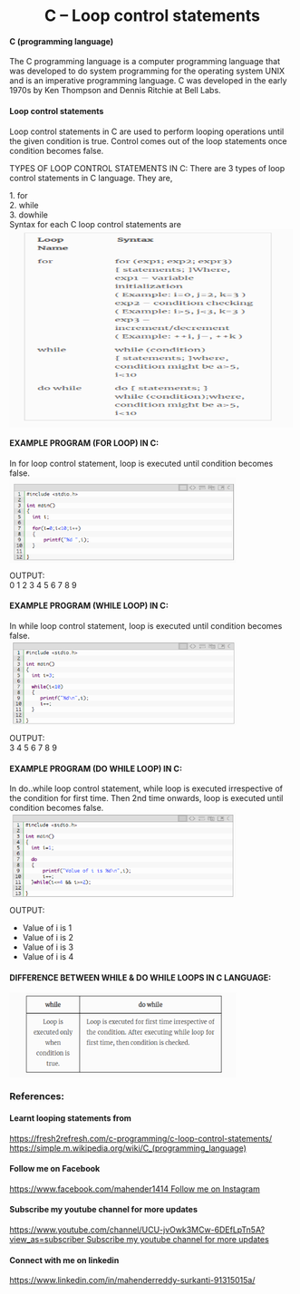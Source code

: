 
 <h1 align="center"> C – Loop control statements </h1>
 <h4>C (programming language)</h4>
 <p>The C programming language is a computer programming language that was developed to do system programming for the operating system       UNIX and is an imperative programming language. C was developed in the early 1970s by Ken Thompson and Dennis Ritchie at Bell Labs.</p>
<h4>Loop control statements</h4>
<p> Loop control statements in C are used to perform looping operations until the given condition is true. Control comes out of the loop statements once condition becomes false. </p>
TYPES OF LOOP CONTROL STATEMENTS IN C:
There are 3 types of loop control statements in C language. They are,<br>
<p>
        1. for <br>
        2. while <br>
        3. dowhile <br>
        Syntax for each C loop control statements are<br>
        <img src="Screenshot (18).png" height="350" width="500" align="center"></p>
<h4> EXAMPLE PROGRAM (FOR LOOP) IN C: </h4>
   <p> In for loop control statement, loop is executed until condition becomes false.<br>
<img src="FOR.png" height="150" width="400" align="center">
</p>
OUTPUT: <br>
0 1 2 3 4 5 6 7 8 9 <br>

<h4> EXAMPLE PROGRAM (WHILE LOOP) IN C: </h4>
In while loop control statement, loop is executed until condition becomes false.<br>
<img src="while.png" height="150" width="400" align="center">

OUTPUT:<br>
3 4 5 6 7 8 9 <br>

<h4> EXAMPLE PROGRAM (DO WHILE LOOP) IN C: </h4>
In do..while loop control statement, while loop is executed irrespective of the condition for first time. Then 2nd time onwards, loop is executed until condition becomes false.<br>
<img src="dowhile.png" height="150" width="400" align="center">

OUTPUT: <br>
- Value of i is 1 <br>
- Value of i is 2 <br>
- Value of i is 3 <br>
- Value of i is 4 <br>

<h4> DIFFERENCE BETWEEN WHILE & DO WHILE LOOPS IN C LANGUAGE: </h4>
<img src="differences.png" height="150" width="400" align="center">

<h3>References:</h3>
<h4>Learnt looping statements from </h4>
<a href="https://fresh2refresh.com/c-programming/c-loop-control-statements/"> https://fresh2refresh.com/c-programming/c-loop-control-statements/  </a><br> 
<a href="https://simple.m.wikipedia.org/wiki/C_(programming_language)">https://simple.m.wikipedia.org/wiki/C_(programming_language)</a> <br> 
<h4> Follow me on Facebook </h4>
<a href="https://www.facebook.com/mahender1414 ">https://www.facebook.com/mahender1414 Follow me on Instagram </a> <br> 
<h4>Subscribe my youtube channel for more updates</h4>
<a href="https://www.youtube.com/channel/UCU-jvOwk3MCw-6DEfLpTn5A?view_as=subscriber">https://www.youtube.com/channel/UCU-jvOwk3MCw-6DEfLpTn5A?view_as=subscriber Subscribe my youtube channel for more updates</a>  <br> 
<h4> Connect with me on linkedin  </h4>
<a href="https://www.linkedin.com/in/mahenderreddy-surkanti-91315015a/">https://www.linkedin.com/in/mahenderreddy-surkanti-91315015a/ </a> <br> 
